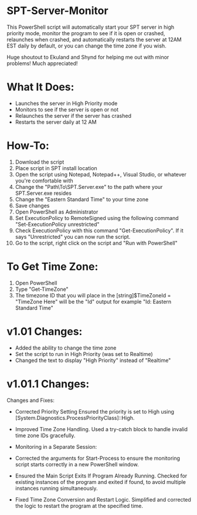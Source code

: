 # SPT-Server-Monitor
This PowerShell script will automatically start your SPT server in high priority mode, monitor the program to see if it is open or crashed, relaunches when crashed, and automatically restarts the server at 12AM EST daily by default, or you can change the time zone if you wish.

Huge shoutout to Ekuland and Shynd for helping me out with minor problems! Much appreciated!

What It Does:
===============

- Launches the server in High Priority mode
- Monitors to see if the server is open or not
- Relaunches the server if the server has crashed
- Restarts the server daily at 12 AM


How-To:
========

1. Download the script
2. Place script in SPT install location
3. Open the script using Notepad, Notepad++, Visual Studio, or whatever you're comfortable with
4. Change the "Path\To\SPT.Server.exe" to the path where your SPT.Server.exe resides
5. Change the "Eastern Standard Time" to your time zone
6. Save changes
7. Open PowerShell as Administrator
8. Set ExecutionPolicy to RemoteSigned using the following command "Set-ExecutionPolicy unrestricted"
9. Check ExecutionPolicy with this command "Get-ExecutionPolicy". If it says "Unrestricted" you can now run the script.
10. Go to the script, right click on the script and "Run with PowerShell"

To Get Time Zone:
==================
1. Open PowerShell
2. Type "Get-TimeZone"
3. The timezone ID that you will place in the [string]$TimeZoneId = "TimeZone Here" will be the "Id" output for example "Id: Eastern Standard Time"



v1.01 Changes:
=========
- Added the ability to change the time zone
- Set the script to run in High Priority (was set to Realtime)
- Changed the text to display "High Priority" instead of "Realtime"


v1.01.1 Changes:
=================
Changes and Fixes:

- Corrected Priority Setting Ensured the priority is set to High using [System.Diagnostics.ProcessPriorityClass]::High.

- Improved Time Zone Handling. Used a try-catch block to handle invalid time zone IDs gracefully.

- Monitoring in a Separate Session:

- Corrected the arguments for Start-Process to ensure the monitoring script starts correctly in a new PowerShell window.

- Ensured the Main Script Exits If Program Already Running. Checked for existing instances of the program and exited if found, to avoid multiple instances running simultaneously.

- Fixed Time Zone Conversion and Restart Logic. Simplified and corrected the logic to restart the program at the specified time.

